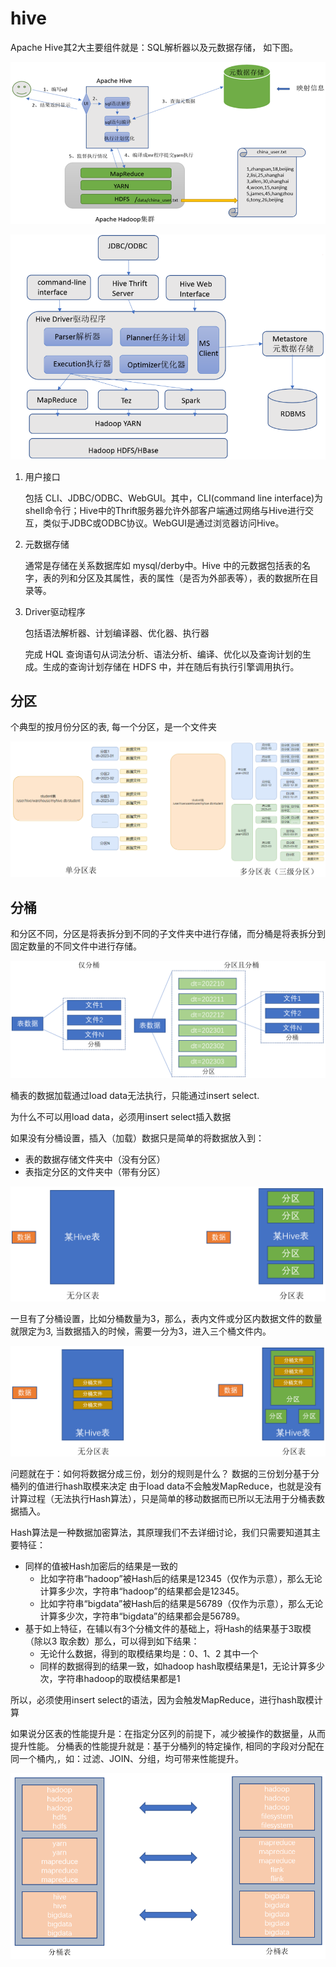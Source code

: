 # hive


Apache Hive其2大主要组件就是：SQL解析器以及元数据存储， 如下图。


![alt text](./hive架构1.png)



![alt text](./hive架构2.png)

1. 用户接口

    包括 CLI、JDBC/ODBC、WebGUI。其中，CLI(command line interface)为shell命令行；Hive中的Thrift服务器允许外部客户端通过网络与Hive进行交互，类似于JDBC或ODBC协议。WebGUI是通过浏览器访问Hive。


1. 元数据存储

    通常是存储在关系数据库如 mysql/derby中。Hive 中的元数据包括表的名字，表的列和分区及其属性，表的属性（是否为外部表等），表的数据所在目录等。

2. Driver驱动程序

    包括语法解析器、计划编译器、优化器、执行器

    完成 HQL 查询语句从词法分析、语法分析、编译、优化以及查询计划的生成。生成的查询计划存储在 HDFS 中，并在随后有执行引擎调用执行。


## 分区


个典型的按月份分区的表, 每一个分区，是一个文件夹

![alt text](./分区表.png)


## 分桶

和分区不同，分区是将表拆分到不同的子文件夹中进行存储，而分桶是将表拆分到固定数量的不同文件中进行存储。

![alt text](./分桶表.png)



桶表的数据加载通过load  data无法执行，只能通过insert  select.


为什么不可以用load data，必须用insert select插入数据


如果没有分桶设置，插入（加载）数据只是简单的将数据放入到：

- 表的数据存储文件夹中（没有分区）
- 表指定分区的文件夹中（带有分区）


![alt text](./无分桶插入.png)



一旦有了分桶设置，比如分桶数量为3，那么，表内文件或分区内数据文件的数量就限定为3, 当数据插入的时候，需要一分为3，进入三个桶文件内。


![alt text](./有分桶插入.png)


问题就在于：如何将数据分成三份，划分的规则是什么？
数据的三份划分基于分桶列的值进行hash取模来决定
由于load data不会触发MapReduce，也就是没有计算过程（无法执行Hash算法），只是简单的移动数据而已所以无法用于分桶表数据插入。


Hash算法是一种数据加密算法，其原理我们不去详细讨论，我们只需要知道其主要特征：
- 同样的值被Hash加密后的结果是一致的
    - 比如字符串“hadoop”被Hash后的结果是12345（仅作为示意），那么无论计算多少次，字符串“hadoop”的结果都会是12345。
    - 比如字符串“bigdata”被Hash后的结果是56789（仅作为示意），那么无论计算多少次，字符串“bigdata”的结果都会是56789。
- 基于如上特征，在辅以有3个分桶文件的基础上，将Hash的结果基于3取模（除以3 取余数）那么，可以得到如下结果：
    - 无论什么数据，得到的取模结果均是：0、1、2 其中一个
    - 同样的数据得到的结果一致，如hadoop hash取模结果是1，无论计算多少次，字符串hadoop的取模结果都是1


所以，必须使用insert select的语法，因为会触发MapReduce，进行hash取模计算

如果说分区表的性能提升是：在指定分区列的前提下，减少被操作的数据量，从而提升性能。
分桶表的性能提升就是：基于分桶列的特定操作, 相同的字段对分配在同一个桶内,，如：过滤、JOIN、分组，均可带来性能提升。

![alt text](./分桶表优势.png)
